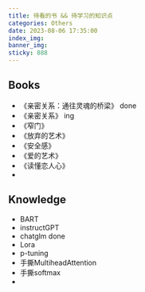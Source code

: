 ```yaml
---
title: 待看的书 && 待学习的知识点
categories: Others
date: 2023-08-06 17:35:00
index_img: 
banner_img: 
sticky: 888
---
```






## Books

- 《亲密关系：通往灵魂的桥梁》 done
- 《亲密关系》   ing
- 《窄门》
- 《放弃的艺术》
- 《安全感》
- 《爱的艺术》
- 《读懂恋人心》
- 



## Knowledge

- BART
- instructGPT
- chatglm  done
- Lora
- p-tuning
- 手撕MultiheadAttention
- 手撕softmax
- 